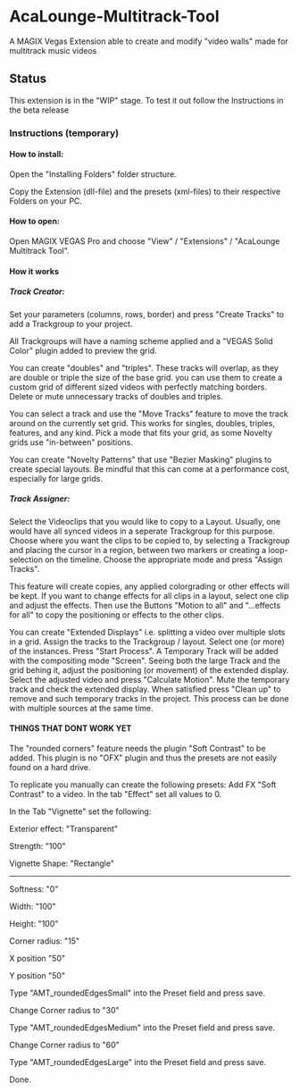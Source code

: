 # AcaLounge-Multitrack-Tool
A MAGIX Vegas Extension able to create and modify "video walls" made for multitrack music videos

## Status
This extension is in the "WIP" stage. To test it out follow the Instructions in the beta release



### Instructions (temporary)

#### How to install:

Open the "Installing Folders" folder structure.

Copy the Extension (dll-file) and the presets (xml-files) to their respective Folders on your PC.


#### How to open: 

Open MAGIX VEGAS Pro and choose "View" / "Extensions" / "AcaLounge Multitrack Tool".



#### How it works

##### Track Creator:
Set your parameters (columns, rows, border) and press "Create Tracks" to add a Trackgroup to your project.

All Trackgroups will have a naming scheme applied and a "VEGAS Solid Color" plugin added to preview the grid.

You can create "doubles" and "triples". 
These tracks will overlap, as they are double or triple the size of the base grid.
you can use them to create a custom grid of different sized videos with perfectly matching borders.
Delete or mute unnecessary tracks of doubles and triples.

You can select a track and use the "Move Tracks" feature to move the track around on the currently set grid.
This works for singles, doubles, triples, features, and any kind. 
Pick a mode that fits your grid, as some Novelty grids use "in-between" positions.

You can create "Novelty Patterns" that use "Bezier Masking" plugins to create special layouts.
Be mindful that this can come at a performance cost, especially for large grids.

##### Track Assigner: 

Select the Videoclips that you would like to copy to a Layout.
Usually, one would have all synced videos in a seperate Trackgroup for this purpose.
Choose where you want the clips to be copied to, by selecting a Trackgroup and
placing the cursor in a region, between two markers or creating a loop-selection on the timeline.
Choose the appropriate mode and press "Assign Tracks".

This feature will create copies, any applied colorgrading or other effects will be kept.
If you want to change effects for all clips in a layout, select one clip and adjust the effects.
Then use the Buttons "Motion to all" and "...effects for all" to copy the positioning or effects to the other clips.

You can create "Extended Displays" i.e. splitting a video over multiple slots in a grid.
Assign the tracks to the Trackgroup / layout. Select one (or more) of the instances.
Press "Start Process". A Temporary Track will be added with the compositing mode "Screen".
Seeing both the large Track and the grid behing it, adjust the positioning (or movement) of the extended display.
Select the adjusted video and press "Calculate Motion". Mute the temporary track and check the extended display.
When satisfied press "Clean up" to remove and such temporary tracks in the project.
This process can be done with multiple sources at the same time.


#### THINGS THAT DONT WORK YET
The "rounded corners" feature needs the plugin "Soft Contrast" to be added. 
This plugin is no "OFX" plugin and thus the presets are not easily found on a hard drive. 


To replicate you manually can create the following presets:
Add FX "Soft Contrast" to a video.
In the tab "Effect" set all values to 0.

In the Tab "Vignette" set the following:

Exterior effect: "Transparent"

Strength: "100"

Vignette Shape: "Rectangle"

----

Softness: "0"

Width: "100"

Height: "100"

Corner radius: "15"

X position "50"

Y position "50"




Type "AMT_roundedEdgesSmall" into the Preset field and press save.

Change Corner radius to "30"

Type "AMT_roundedEdgesMedium" into the Preset field and press save.

Change Corner radius to "60"

Type "AMT_roundedEdgesLarge" into the Preset field and press save.


Done.
